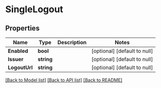 # SingleLogout

## Properties
Name | Type | Description | Notes
------------ | ------------- | ------------- | -------------
**Enabled** | **bool** |  | [optional] [default to null]
**Issuer** | **string** |  | [optional] [default to null]
**LogoutUrl** | **string** |  | [optional] [default to null]

[[Back to Model list]](../README.md#documentation-for-models) [[Back to API list]](../README.md#documentation-for-api-endpoints) [[Back to README]](../README.md)


